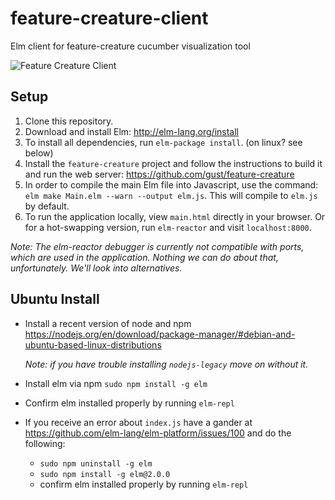 # feature-creature-client
Elm client for feature-creature cucumber visualization tool

![Feature Creature Client](http://static.tumblr.com/60f54be84b71e5e5e1e3a8f5e088e50c/b5bwnwn/expmtbzrf/tumblr_static_good3.jpg)

## Setup
1. Clone this repository.
2. Download and install Elm: http://elm-lang.org/install
3. To install all dependencies, run `elm-package install`. (on linux? see below)
4. Install the `feature-creature` project and follow the instructions to build it and run the web server: https://github.com/gust/feature-creature
5. In order to compile the main Elm file into Javascript, use the command: `elm make Main.elm --warn --output elm.js`. This will compile to `elm.js` by default.
6. To run the application locally, view `main.html` directly in your browser. Or for a hot-swapping version, run `elm-reactor` and visit `localhost:8000`.

_Note: The elm-reactor debugger is currently not compatible with ports, which are used in the application. Nothing we can do about that, unfortunately. We'll look into alternatives._

## Ubuntu Install
* Install a recent version of node and npm https://nodejs.org/en/download/package-manager/#debian-and-ubuntu-based-linux-distributions

  _Note: if you have trouble installing `nodejs-legacy` move on without it._
* Install elm via npm `sudo npm install -g elm`
* Confirm elm installed properly by running `elm-repl`
* If you receive an error about `index.js` have a gander at https://github.com/elm-lang/elm-platform/issues/100 and do the following:
  * `sudo npm uninstall -g elm`
  * `sudo npm install -g elm@2.0.0`
  * confirm elm installed properly by running `elm-repl`

